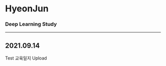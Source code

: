 # HyeonJun
### Deep Learning Study
-------------------------------------
## 2021.09.14
Test 교육일지 Upload
